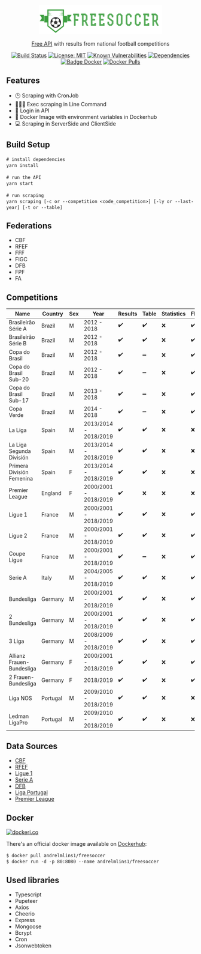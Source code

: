<div align="center">

![FreeSoccer](https://raw.githubusercontent.com/andrelmlins/freesoccer/master/public/logo.png)

[Free API](https://www.apifreesoccer.com/) with results from national football competitions

[![Build Status](https://travis-ci.com/andrelmlins/freesoccer.svg?branch=master)](https://travis-ci.com/andrelmlins/freesoccer)
[![License: MIT](https://img.shields.io/badge/License-MIT-yellow.svg)](https://github.com/andrelmlins/freesoccer/blob/master/LICENSE)
[![Known Vulnerabilities](https://snyk.io/test/github/andrelmlins/freesoccer/badge.svg)](https://snyk.io/test/github/andrelmlins/freesoccer)
[![Dependencies](https://david-dm.org/andrelmlins/freesoccer.svg)](https://david-dm.org/andrelmlins/freesoccer)
[![Badge Docker](https://images.microbadger.com/badges/image/andrelmlins1/freesoccer.svg)](https://microbadger.com/images/andrelmlins1/freesoccer "Get your own image badge on microbadger.com")
[![Docker Pulls](https://img.shields.io/docker/pulls/andrelmlins1/freesoccer.svg)](https://hub.docker.com/r/andrelmlins1/freesoccer)

</div>

## Features

* 🕒 Scraping with CronJob
* 👨🏾‍💻 Exec scraping in Line Command
* 🔐 Login in API
* 🐋 Docker Image with environment variables in Dockerhub
* 💻 Scraping in ServerSide and ClientSide

## Build Setup

```
# install dependencies
yarn install

# run the API
yarn start

# run scraping 
yarn scraping [-c or --competition <code_competition>] [-ly or --last-year] [-t or --table]
```

## Federations

- CBF
- RFEF
- FFF
- FIGC
- DFB
- FPF
- FA

## Competitions

| Name                      | Country  | Sex | Year                  | Results            | Table              | Statistics | Flags              |
| ------------------------- | -------- | --- | --------------------- | ------------------ | ------------------ | ---------- | ------------------ |
| Brasileirão Série A       | Brazil   | M   | 2012 - 2018           | ✔️ | ✔️ | ❌        | ✔️ |
| Brasileirão Série B       | Brazil   | M   | 2012 - 2018           | ✔️ | ✔️ | ❌        | ✔️ |
| Copa do Brasil            | Brazil   | M   | 2012 - 2018           | ✔️ | ➖        | ❌        | ✔️ |
| Copa do Brasil Sub-20     | Brazil   | M   | 2012 - 2018           | ✔️ | ➖        | ❌        | ✔️ |
| Copa do Brasil Sub-17     | Brazil   | M   | 2013 - 2018           | ✔️ | ➖        | ❌        | ✔️ |
| Copa Verde                | Brazil   | M   | 2014 - 2018           | ✔️ | ➖        | ❌        | ✔️ |
| La Liga                   | Spain    | M   | 2013/2014 - 2018/2019 | ✔️ | ✔️ | ❌        | ❌                |
| La Liga Segunda División  | Spain    | M   | 2013/2014 - 2018/2019 | ✔️ | ✔️ | ❌        | ❌                |
| Primera División Femenina | Spain    | F   | 2013/2014 - 2018/2019 | ✔️ | ✔️ | ❌        | ❌                |
| Premier League            | England  | F   | 2000/2001 - 2018/2019 | ✔️ | ❌                | ❌        | ❌                |
| Ligue 1                   | France   | M   | 2000/2001 - 2018/2019 | ✔️ | ✔️ | ❌        | ✔️ |
| Ligue 2                   | France   | M   | 2000/2001 - 2018/2019 | ✔️ | ✔️ | ❌        | ✔️ |
| Coupe Ligue               | France   | M   | 2000/2001 - 2018/2019 | ✔️ | ➖        | ❌        | ✔️ |
| Serie A                   | Italy    | M   | 2004/2005 - 2018/2019 | ✔️ | ✔️ | ❌        | ✔️ |
| Bundesliga                | Germany  | M   | 2000/2001 - 2018/2019 | ✔️ | ✔️ | ❌        | ✔️ |
| 2 Bundesliga              | Germany  | M   | 2000/2001 - 2018/2019 | ✔️ | ✔️ | ❌        | ✔️ |
| 3 Liga                    | Germany  | M   | 2008/2009 - 2018/2019 | ✔️ | ✔️ | ❌        | ✔️ |
| Allianz Frauen-Bundesliga | Germany  | F   | 2000/2001 - 2018/2019 | ✔️ | ✔️ | ❌        | ✔️ |
| 2 Frauen-Bundesliga       | Germany  | F   | 2018/2019             | ✔️ | ✔️ | ❌        | ✔️ |
| Liga NOS                  | Portugal | M   | 2009/2010 - 2018/2019 | ✔️ | ✔️ | ❌        | ❌                |
| Ledman LigaPro            | Portugal | M   | 2009/2010 - 2018/2019 | ✔️ | ✔️ | ❌        | ❌                |

## Data Sources

- [CBF](http://cbf.com.br/)
- [RFEF](http://www.rfef.es/)
- [Ligue 1](https://www.ligue1.com/)
- [Serie A](http://www.legaseriea.it/)
- [DFB](https://www.dfb.de/)
- [Liga Portugal](http://ligaportugal.pt/)
- [Premier League](https://www.premierleague.com/)


## Docker

[![dockeri.co](https://dockeri.co/image/andrelmlins1/freesoccer)](https://hub.docker.com/r/andrelmlins1/freesoccer)

There's an official docker image available on [Dockerhub](https://hub.docker.com/r/andrelmlins1/freesoccer):

```
$ docker pull andrelmlins1/freesoccer
$ docker run -d -p 80:8080 --name andrelmlins1/freesoccer
```

## Used libraries

* Typescript
* Pupeteer
* Axios
* Cheerio
* Express
* Mongoose
* Bcrypt
* Cron
* Jsonwebtoken
